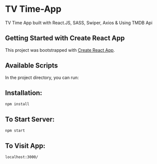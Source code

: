 # TV Time-App
TV Time App built with React.JS, SASS, Swiper, Axios &amp; Using TMDB Api

## Getting Started with Create React App

This project was bootstrapped with [Create React App](https://github.com/facebook/create-react-app).

## Available Scripts

In the project directory, you can run:

## Installation:

`npm install`

## To Start Server:

`npm start`

## To Visit App:

`localhost:3000/`
